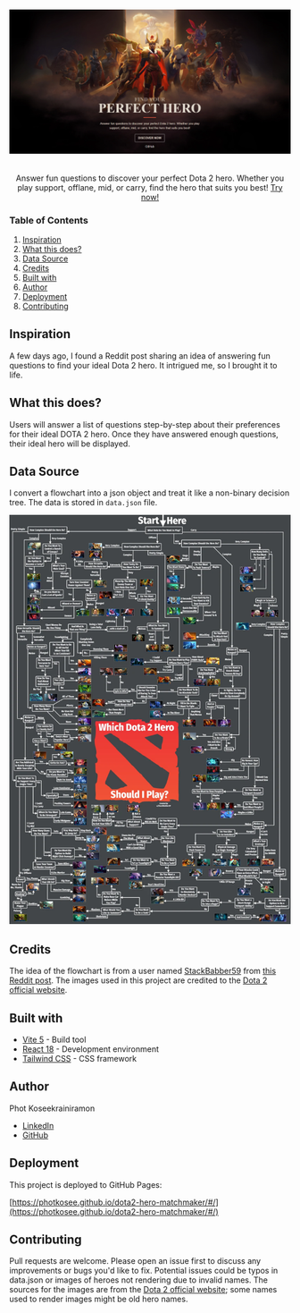 # <p align="center"><a href="https://photkosee.github.io/dota2-hero-matchmaker/#/"><img width="550" src="./public/screenshot.png"></a></p>

<p align="center">Answer fun questions to discover your perfect Dota 2 hero. Whether you play support, offlane, mid, or carry, find the hero that suits you best! <a href="https://photkosee.github.io/dota2-hero-matchmaker/#/">Try now!</a></p>


### Table of Contents

1. [Inspiration](#inspiration)
2. [What this does?](#what-this-does)
3. [Data Source](#data-source)
4. [Credits](#credits)
5. [Built with](#built-with)
6. [Author](#author)
7. [Deployment](#deployment)
8. [Contributing](#contributing)


## Inspiration

A few days ago, I found a Reddit post sharing an idea of answering fun questions to find your ideal Dota 2 hero. It intrigued me, so I brought it to life.

## What this does?

Users will answer a list of questions step-by-step about their preferences for their ideal DOTA 2 hero. Once they have answered enough questions, their ideal hero will be displayed.

## Data Source

I convert a flowchart into a json object and treat it like a non-binary decision tree. The data is stored in `data.json` file.

<p align="center">
  <img width="750" src="./public/flowchart.webp">
</p>

## Credits

The idea of the flowchart is from a user named [StackBabber59](https://www.reddit.com/user/StackBabber59/) from [this Reddit post](https://www.reddit.com/r/DotA2/comments/1d6te1m/i_made_a_handy_flowchart_to_help_people_decide/). The images used in this project are credited to the [Dota 2 official website](https://www.dota2.com/home).

## Built with

- [Vite 5](https://vitejs.dev/) - Build tool
- [React 18](https://react.dev/) - Development environment
- [Tailwind CSS](https://tailwindcss.com/) - CSS framework

## Author

Phot Koseekrainiramon
- [LinkedIn](https://www.linkedin.com/in/phot-kosee/)
- [GitHub](https://github.com/photkosee)

## Deployment

This project is deployed to GitHub Pages:

[https://photkosee.github.io/dota2-hero-matchmaker/#/](https://photkosee.github.io/dota2-hero-matchmaker/#/)

## Contributing

Pull requests are welcome. Please open an issue first to discuss any improvements or bugs you'd like to fix. Potential issues could be typos in data.json or images of heroes not rendering due to invalid names. The sources for the images are from the [Dota 2 official website](https://www.dota2.com/home); some names used to render images might be old hero names.
